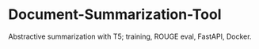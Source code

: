 # Document-Summarization-Tool
Abstractive summarization with T5; training, ROUGE eval, FastAPI, Docker.
